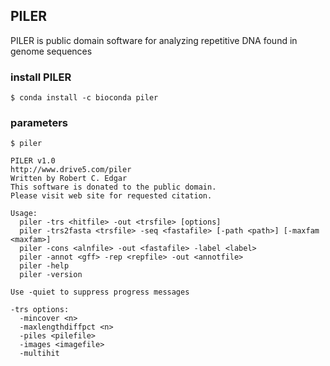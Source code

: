
## PILER

PILER is public domain software for analyzing repetitive DNA found in genome sequences

### install PILER

```
$ conda install -c bioconda piler
```


### parameters
```
$ piler

PILER v1.0
http://www.drive5.com/piler
Written by Robert C. Edgar
This software is donated to the public domain.
Please visit web site for requested citation.

Usage:
  piler -trs <hitfile> -out <trsfile> [options]
  piler -trs2fasta <trsfile> -seq <fastafile> [-path <path>] [-maxfam <maxfam>]
  piler -cons <alnfile> -out <fastafile> -label <label>
  piler -annot <gff> -rep <repfile> -out <annotfile>
  piler -help
  piler -version

Use -quiet to suppress progress messages

-trs options:
  -mincover <n>
  -maxlengthdiffpct <n>
  -piles <pilefile>
  -images <imagefile>
  -multihit

```
